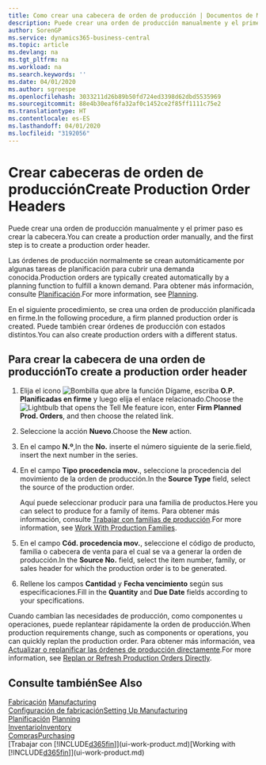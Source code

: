 ```yaml
---
title: Como crear una cabecera de orden de producción | Documentos de Microsoft
description: Puede crear una orden de producción manualmente y el primer paso es crear la cabecera.
author: SorenGP
ms.service: dynamics365-business-central
ms.topic: article
ms.devlang: na
ms.tgt_pltfrm: na
ms.workload: na
ms.search.keywords: ''
ms.date: 04/01/2020
ms.author: sgroespe
ms.openlocfilehash: 3033211d26b89b50fd724ed3398d62dbd5535969
ms.sourcegitcommit: 88e4b30eaf6fa32af0c1452ce2f85ff1111c75e2
ms.translationtype: HT
ms.contentlocale: es-ES
ms.lasthandoff: 04/01/2020
ms.locfileid: "3192056"
---
```

# <a name="create-production-order-headers"></a><span data-ttu-id="82af3-103">Crear cabeceras de orden de producción</span><span class="sxs-lookup"><span data-stu-id="82af3-103">Create Production Order Headers</span></span>
<span data-ttu-id="82af3-104">Puede crear una orden de producción manualmente y el primer paso es crear la cabecera.</span><span class="sxs-lookup"><span data-stu-id="82af3-104">You can create a production order manually, and the first step is to create a production order header.</span></span>

<span data-ttu-id="82af3-105">Las órdenes de producción normalmente se crean automáticamente por algunas tareas de planificación para cubrir una demanda conocida.</span><span class="sxs-lookup"><span data-stu-id="82af3-105">Production orders are typically created automatically by a planning function to fulfill a known demand.</span></span> <span data-ttu-id="82af3-106">Para obtener más información, consulte [Planificación](production-planning.md).</span><span class="sxs-lookup"><span data-stu-id="82af3-106">For more information, see [Planning](production-planning.md).</span></span>   

<span data-ttu-id="82af3-107">En el siguiente procedimiento, se crea una orden de producción planificada en firme.</span><span class="sxs-lookup"><span data-stu-id="82af3-107">In the following procedure, a firm planned production order is created.</span></span> <span data-ttu-id="82af3-108">Puede también crear órdenes de producción con estados distintos.</span><span class="sxs-lookup"><span data-stu-id="82af3-108">You can also create production orders with a different status.</span></span>  

## <a name="to-create-a-production-order-header"></a><span data-ttu-id="82af3-109">Para crear la cabecera de una orden de producción</span><span class="sxs-lookup"><span data-stu-id="82af3-109">To create a production order header</span></span>  
1.  <span data-ttu-id="82af3-110">Elija el icono ![Bombilla que abre la función Dígame](media/ui-search/search_small.png "Dígame qué desea hacer"), escriba **O.P. Planificadas en firme** y luego elija el enlace relacionado.</span><span class="sxs-lookup"><span data-stu-id="82af3-110">Choose the ![Lightbulb that opens the Tell Me feature](media/ui-search/search_small.png "Tell me what you want to do") icon, enter **Firm Planned Prod. Orders**, and then choose the related link.</span></span>  
2.  <span data-ttu-id="82af3-111">Seleccione la acción **Nuevo**.</span><span class="sxs-lookup"><span data-stu-id="82af3-111">Choose the **New** action.</span></span>  
3.  <span data-ttu-id="82af3-112">En el campo **N.º**,</span><span class="sxs-lookup"><span data-stu-id="82af3-112">In the **No.**</span></span> <span data-ttu-id="82af3-113">inserte el número siguiente de la serie.</span><span class="sxs-lookup"><span data-stu-id="82af3-113">field, insert the next number in the series.</span></span>  
4.  <span data-ttu-id="82af3-114">En el campo **Tipo procedencia mov.**, seleccione la procedencia del movimiento de la orden de producción.</span><span class="sxs-lookup"><span data-stu-id="82af3-114">In the **Source Type** field, select the source of the production order.</span></span>

    <span data-ttu-id="82af3-115">Aquí puede seleccionar producir para una familia de productos.</span><span class="sxs-lookup"><span data-stu-id="82af3-115">Here you can select to produce for a family of items.</span></span> <span data-ttu-id="82af3-116">Para obtener más información, consulte [Trabajar con familias de producción](production-how-work-family.md).</span><span class="sxs-lookup"><span data-stu-id="82af3-116">For more information, see [Work With Production Families](production-how-work-family.md).</span></span>
5.  <span data-ttu-id="82af3-117">En el campo **Cód. procedencia mov.**, seleccione el código de producto, familia o cabecera de venta para el cual se va a generar la orden de producción.</span><span class="sxs-lookup"><span data-stu-id="82af3-117">In the **Source No.** field, select the item number, family, or sales header for which the production order is to be generated.</span></span>  
6.  <span data-ttu-id="82af3-118">Rellene los campos **Cantidad** y **Fecha vencimiento** según sus especificaciones.</span><span class="sxs-lookup"><span data-stu-id="82af3-118">Fill in the **Quantity** and **Due Date** fields according to your specifications.</span></span>  

<span data-ttu-id="82af3-119">Cuando cambian las necesidades de producción, como componentes u operaciones, puede replantear rápidamente la orden de producción.</span><span class="sxs-lookup"><span data-stu-id="82af3-119">When production requirements change, such as components or operations, you can quickly replan the production order.</span></span> <span data-ttu-id="82af3-120">Para obtener más información, vea [Actualizar o replanificar las órdenes de producción directamente](production-how-to-replan-refresh-production-orders.md).</span><span class="sxs-lookup"><span data-stu-id="82af3-120">For more information, see [Replan or Refresh Production Orders Directly](production-how-to-replan-refresh-production-orders.md).</span></span> 

## <a name="see-also"></a><span data-ttu-id="82af3-121">Consulte también</span><span class="sxs-lookup"><span data-stu-id="82af3-121">See Also</span></span>  
<span data-ttu-id="82af3-122">[Fabricación](production-manage-manufacturing.md)  </span><span class="sxs-lookup"><span data-stu-id="82af3-122">[Manufacturing](production-manage-manufacturing.md)  </span></span>  
[<span data-ttu-id="82af3-123">Configuración de fabricación</span><span class="sxs-lookup"><span data-stu-id="82af3-123">Setting Up Manufacturing</span></span>](production-configure-production-processes.md)  
<span data-ttu-id="82af3-124">[Planificación](production-planning.md)    </span><span class="sxs-lookup"><span data-stu-id="82af3-124">[Planning](production-planning.md)    </span></span>  
[<span data-ttu-id="82af3-125">Inventario</span><span class="sxs-lookup"><span data-stu-id="82af3-125">Inventory</span></span>](inventory-manage-inventory.md)  
[<span data-ttu-id="82af3-126">Compras</span><span class="sxs-lookup"><span data-stu-id="82af3-126">Purchasing</span></span>](purchasing-manage-purchasing.md)  
<span data-ttu-id="82af3-127">[Trabajar con [!INCLUDE[d365fin](includes/d365fin_md.md)]](ui-work-product.md)</span><span class="sxs-lookup"><span data-stu-id="82af3-127">[Working with [!INCLUDE[d365fin](includes/d365fin_md.md)]](ui-work-product.md)</span></span>
